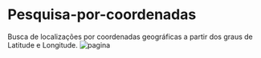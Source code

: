 # Pesquisa-por-coordenadas
Busca de localizações por coordenadas geográficas a partir dos graus de Latitude e Longitude. 
![pagina](https://user-images.githubusercontent.com/72260079/125363729-89433b80-e347-11eb-9d20-48ee7162fbf3.JPG)
